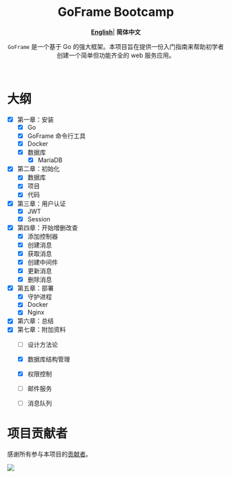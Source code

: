 <div align="center">
  <h1>GoFrame Bootcamp</h1>

[**English**](./README.MD)| **简体中文**


`GoFrame` 是一个基于 Go 的强大框架。本项目旨在提供一份入门指南来帮助初学者创建一个简单但功能齐全的 web 服务应用。
</div>
<br/>

# 大纲

- [x] 第一章：安装
    - [x] Go
    - [x] GoFrame 命令行工具
    - [x] Docker
    - [x] 数据库
        - [x] MariaDB
- [x] 第二章：初始化
    - [x] 数据库
    - [x] 项目
    - [x] 代码
- [x] 第三章：用户认证
    - [x] JWT
    - [x] Session
- [x] 第四章：开始增删改查
    - [x] 添加控制器
    - [x] 创建消息
    - [x] 获取消息
    - [x] 创建中间件
    - [x] 更新消息
    - [x] 删除消息
- [x] 第五章：部署
    - [x] 守护进程
    - [x] Docker
    - [x] Nginx
- [x] 第六章：总结
- [x] 第七章：附加资料
    - [ ] 设计方法论
    - [x] 数据库结构管理
    - [x] 权限控制
    - [ ] 邮件服务
    - [ ] 消息队列


# 项目贡献者

感谢所有参与本项目的[贡献者](https://github.com/UncleChair/GoFrameBootcamp/graphs/contributors)。

<a href="https://github.com/UncleChair/GoFrameBootcamp/graphs/contributors"><img src="https://contributors-img.web.app/image?repo=UncleChair/GoFrameBootcamp" /></a>


